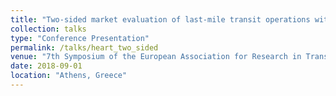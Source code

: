 ```yaml
---
title: "Two-sided market evaluation of last-mile transit operations with en-route transfers"
collection: talks
type: "Conference Presentation"
permalink: /talks/heart_two_sided
venue: "7th Symposium of the European Association for Research in Transportation"
date: 2018-09-01
location: "Athens, Greece"
---
```


